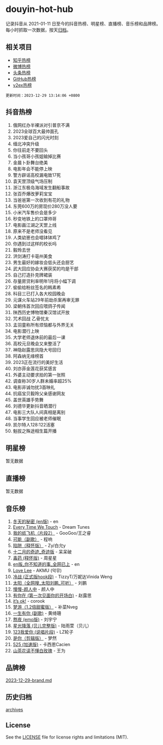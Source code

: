 # douyin-hot-hub

记录抖音从 2021-01-11 日至今的抖音热榜、明星榜、直播榜、音乐榜和品牌榜。每小时抓取一次数据，按天[归档](archives)。

## 相关项目

- [知乎热榜](https://github.com/lonnyzhang423/zhihu-hot-hub)
- [微博热榜](https://github.com/lonnyzhang423/weibo-hot-hub)
- [头条热榜](https://github.com/lonnyzhang423/toutiao-hot-hub)
- [GitHub热榜](https://github.com/lonnyzhang423/github-hot-hub)
- [v2ex热榜](https://github.com/lonnyzhang423/v2ex-hot-hub)


`更新时间：2023-12-29 13:14:06 +0800`

## 抖音热榜

1. 俄网红办半裸派对引普京不满
1. 2023全球百大最帅面孔
1. 2023爱自己的闪光时刻
1. 缅北冲突升级
1. 你往前走不要回头
1. 当小孩哥小孩姐输掉比赛
1. 金晨卜卦舞台绝美
1. 电影年会不能停上映
1. 警方辟谣高校漏电致17死
1. 袁天罡顶级气场压制
1. 浙江东极岛海域发生翻船事故
1. 张百乔爆改萝莉宝宝
1. 当爸爸第一次收到有花的礼物
1. 东莞600万的房现价280万没人要
1. 小米汽车售价会是多少
1. 秒变地铁上的口罩帅哥
1. 电影画江湖之天罡上线
1. 原来不是老师没看见
1. 人类幼崽也会唱钵钵鸡了
1. 你遇到过这样的校长吗
1. 毅玲去世
1. 洪剑涛打卡亳州美食
1. 男生最好的嫁妆会低头还会厨艺
1. 武大回应协会大赛获奖的均是干部
1. 自己打造扑克牌裙装
1. 存量房贷利率明年1月将小幅下调
1. 偷偷给粉丝签名的韩素希
1. 科目三已打入各大校园晚会
1. 元谋火车站29年前劫杀案再审无罪
1. 梁朝伟首次回应喂鸽子传闻
1. 陕西历史博物馆秦汉馆试开放
1. 咒术回战 乙骨忧太
1. 孟羽童称所有烦恼都与外界无关
1. 电影潜行上映
1. 大学老师退休前的最后一课
1. 高校元旦晚会又来整活了
1. 神隐赵露思凤隐大号回归
1. 阿森纳无缘榜首
1. 2023正在流行的美好生活
1. 刘亦菲金莲花获奖感言
1. 外婆主动要求拍的第一张照
1. 调查称30岁人群未婚率超25%
1. 电影非诚勿扰3首映礼
1. 抗癌宝贝毅玲父亲感谢网友
1. 盖世英雄手势舞
1. 刘德华更新抖音晒潜行
1. 电影三大队人间真相是离别
1. 当事学生回应被老师催眠
1. 凯尔特人128:122活塞
1. 魁拔之殊途相生篇开播

## 明星榜

暂无数据

## 直播榜

暂无数据

## 音乐榜

1. [冬天的秘密 (en版)](https://sf3-cdn-tos.douyinstatic.com/obj/tos-cn-ve-2774/okIuMHDdzyf3FjGK4Lphe1vfHcQaPIHAg0Z4CR) - en
1. [Every Time We Touch](https://sf3-cdn-tos.douyinstatic.com/obj/tos-cn-ve-2774/ogN6lUKQeBBfEVhIOMikG1CcJjugxk1tztZyhP) - Dream Tunes
1. [我的纸飞机（片段2）](https://sf3-cdn-tos.douyinstatic.com/obj/tos-cn-ve-2774/oM2ZrKcg2CD5AeRB2gkeXOFB1IxAGJdZPazYHf) - GooGoo/王之睿
1. [可能（副歌）](https://sf3-cdn-tos.douyinstatic.com/obj/tos-cn-ve-2774/cde1731888894259b333569393c2fb51) - 程响
1. [陷阱（释怀版）](https://sf6-cdn-tos.douyinstatic.com/obj/tos-cn-ve-2774/oE8C21LeZrzKLDFfQYgMzx4GAIHageG5IzayY7) - Zy/白允y
1. [十二月的奇迹_奇迹版](https://sf6-cdn-tos.douyinstatic.com/obj/tos-cn-ve-2774/oMslvA9FBzGMGHnyUuoiiUjtIAXfMz6tzwByW8) - 呆呆破
1. [毒药 (释怀版)](https://sf6-cdn-tos.douyinstatic.com/obj/tos-cn-ve-2774/oYILMEAzspdZBIzy4frJNB8ZHPHWAhiwowd4Ad) - 周星星
1. [en版_你不知道的事_全网已上](https://sf6-cdn-tos.douyinstatic.com/obj/tos-cn-ve-2774/o4QbYLDezHUtFyDKdF9XfmPhIewaqEQAggj6Cb) - en
1. [Love Lee](https://sf6-cdn-tos.douyinstatic.com/obj/tos-cn-ve-2774/o05GbkJGbCBTdDnMtB0fwOYgkeZp23vrWQDQBS) - AKMU (악뮤)
1. [冷战 (正式版hook段)](https://sf3-cdn-tos.douyinstatic.com/obj/tos-cn-ve-2774/oMuEoiBasWApEMVDgNiI8VAByNmwo5J0pyf8Yx) - TizzyT/万妮达Vinida Weng
1. [太阳（全网搜_太阳刘鹏_可听）](https://sf6-cdn-tos.douyinstatic.com/obj/tos-cn-ve-2774/ogWbyIQnlBFImVbeDocRdCIYtBHlbJXgfZMvgz) - 刘鹏
1. [慢慢-颜人中](https://sf6-cdn-tos.douyinstatic.com/obj/tos-cn-ve-2774/ocjHNfBXdBxQNC8ZGAeoLMFTUgtBg8bkExunDC) - 颜人中
1. [有你在 (第一次见面你的开场白)](https://sf6-cdn-tos.douyinstatic.com/obj/tos-cn-ve-2774/oAthrQ3ClJBfI57uBoFEgNDYtNCZ0TSYQQfxQ0) - 赵露思
1. [it’s ok!](https://sf3-cdn-tos.douyinstatic.com/obj/tos-cn-ve-2774/0fc4d0ee28444bd0ab76e8b7c0003f52) - corook
1. [梦游（1.2倍甜蜜版）](https://sf6-cdn-tos.douyinstatic.com/obj/tos-cn-ve-2774/o4gyAUm8hwufoEABmwVIiQtHsFuGzAEEWtNMzo) - 补菜Nveg
1. [一生有你 (副歌)](https://sf3-cdn-tos.douyinstatic.com/obj/tos-cn-ve-2774/o8xzM8HLaQzgMiJ96FKAWCenIuzkFpfClDdmeW) - 黄绮珊
1. [熬夜 (emo版)](https://sf3-cdn-tos.douyinstatic.com/obj/tos-cn-ve-2774/ocQZvZErLThAfNQOtBZ178gQDfCDFBL9iB5lvY) - 刘宇宁
1. [星光降落 (贝儿完整版)](https://sf3-cdn-tos.douyinstatic.com/obj/tos-cn-ve-2774/okwB9hAwyAtsFFkFBzAX1hOOfQuIoMNs0W2Mwr) - 陆雨萱（贝儿）
1. [123我爱你 (说唱片段)](https://sf6-cdn-tos.douyinstatic.com/obj/tos-cn-ve-2774/oYCWFpY0hL9kda0dQKIGDYeKYfQmAse0DgpDjz) - LZ轮子
1. [是你（剪辑版）](https://sf6-cdn-tos.douyinstatic.com/obj/tos-cn-ve-2774/46019dae783c4c969944217fe1cfafc4) - 梦然
1. [525 (加速版)](https://sf6-cdn-tos.douyinstatic.com/obj/tos-cn-ve-2774/oIfKCtqfDyP8Vc9FpAPgWMyezT6LnDT1abRwGg) - 卡西恩Cacien
1. [山茶花读不懂白玫瑰](https://sf6-cdn-tos.douyinstatic.com/obj/tos-cn-ve-2774/osfn8B7DktrRHEPJgPCfDbw7QDQEkwC16BxZg9) - 王为

## 品牌榜

[2023-12-29-brand.md](archives/2023-12-29-brand.md)

## 历史归档

[archives](archives)

## License

See the [LICENSE](LICENSE) file for license rights and limitations (MIT).
